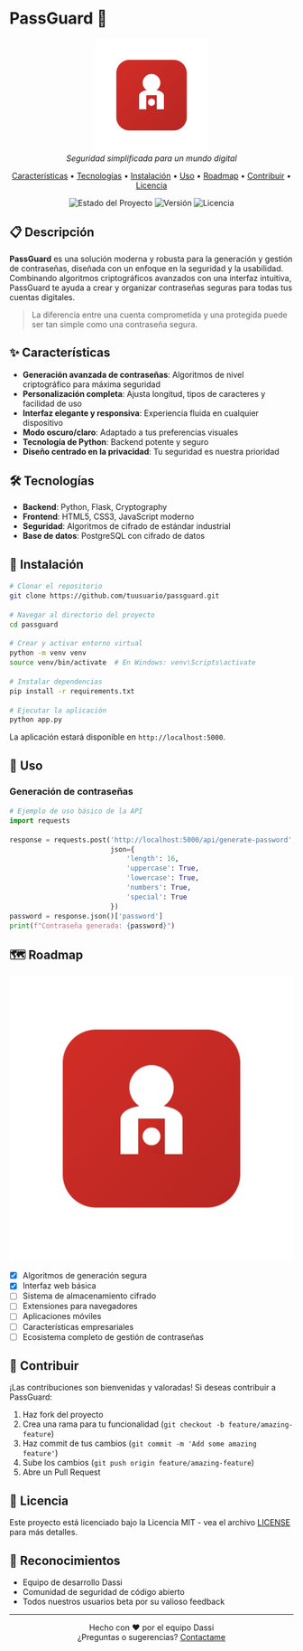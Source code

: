 # PassGuard 🔐

<p align="center">
  <img src="static/img/logo.svg" alt="PassGuard Logo" width="200"/>
  <br>
  <em>Seguridad simplificada para un mundo digital</em>
</p>

<p align="center">
  <a href="#características">Características</a> •
  <a href="#tecnologías">Tecnologías</a> •
  <a href="#instalación">Instalación</a> •
  <a href="#uso">Uso</a> •
  <a href="#roadmap">Roadmap</a> •
  <a href="#contribuir">Contribuir</a> •
  <a href="#licencia">Licencia</a>
</p>

<p align="center">
  <img alt="Estado del Proyecto" src="https://img.shields.io/badge/estado-en%20desarrollo-yellow">
  <img alt="Versión" src="https://img.shields.io/badge/versión-0.1.0-blue">
  <img alt="Licencia" src="https://img.shields.io/badge/licencia-MIT-green">
</p>

## 📋 Descripción

**PassGuard** es una solución moderna y robusta para la generación y gestión de contraseñas, diseñada con un enfoque en la seguridad y la usabilidad. Combinando algoritmos criptográficos avanzados con una interfaz intuitiva, PassGuard te ayuda a crear y organizar contraseñas seguras para todas tus cuentas digitales.

> La diferencia entre una cuenta comprometida y una protegida puede ser tan simple como una contraseña segura.

## ✨ Características

- **Generación avanzada de contraseñas**: Algoritmos de nivel criptográfico para máxima seguridad
- **Personalización completa**: Ajusta longitud, tipos de caracteres y facilidad de uso
- **Interfaz elegante y responsiva**: Experiencia fluida en cualquier dispositivo
- **Modo oscuro/claro**: Adaptado a tus preferencias visuales
- **Tecnología de Python**: Backend potente y seguro
- **Diseño centrado en la privacidad**: Tu seguridad es nuestra prioridad

## 🛠️ Tecnologías

- **Backend**: Python, Flask, Cryptography
- **Frontend**: HTML5, CSS3, JavaScript moderno
- **Seguridad**: Algoritmos de cifrado de estándar industrial
- **Base de datos**: PostgreSQL con cifrado de datos

## 🚀 Instalación

```bash
# Clonar el repositorio
git clone https://github.com/tuusuario/passguard.git

# Navegar al directorio del proyecto
cd passguard

# Crear y activar entorno virtual
python -m venv venv
source venv/bin/activate  # En Windows: venv\Scripts\activate

# Instalar dependencias
pip install -r requirements.txt

# Ejecutar la aplicación
python app.py
```

La aplicación estará disponible en `http://localhost:5000`.

## 📖 Uso

### Generación de contraseñas

```python
# Ejemplo de uso básico de la API
import requests

response = requests.post('http://localhost:5000/api/generate-password', 
                         json={
                             'length': 16,
                             'uppercase': True,
                             'lowercase': True,
                             'numbers': True,
                             'special': True
                         })
password = response.json()['password']
print(f"Contraseña generada: {password}")
```

## 🗺️ Roadmap

<p align="center">
  <img src="static/img/logo.svg" alt="PassGuard Roadmap" width="600"/>
</p>

- [x] Algoritmos de generación segura
- [x] Interfaz web básica
- [ ] Sistema de almacenamiento cifrado
- [ ] Extensiones para navegadores
- [ ] Aplicaciones móviles
- [ ] Características empresariales
- [ ] Ecosistema completo de gestión de contraseñas

## 👥 Contribuir

¡Las contribuciones son bienvenidas y valoradas! Si deseas contribuir a PassGuard:

1. Haz fork del proyecto
2. Crea una rama para tu funcionalidad (`git checkout -b feature/amazing-feature`)
3. Haz commit de tus cambios (`git commit -m 'Add some amazing feature'`)
4. Sube los cambios (`git push origin feature/amazing-feature`)
5. Abre un Pull Request

## 📄 Licencia

Este proyecto está licenciado bajo la Licencia MIT - vea el archivo [LICENSE](LICENSE) para más detalles.

## 🌟 Reconocimientos

- Equipo de desarrollo Dassi
- Comunidad de seguridad de código abierto
- Todos nuestros usuarios beta por su valioso feedback

---

<p align="center">
  Hecho con ❤️ por el equipo Dassi
  <br>
  ¿Preguntas o sugerencias? <a href="mailto:luisgerman.mtzh@gmail.com">Contactame</a>
</p>
